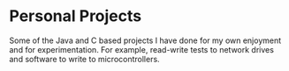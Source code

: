 # Personal Projects

Some of the Java and C based projects I have done for my own enjoyment and for experimentation. 
For example, read-write tests to network drives and software to write to microcontrollers.

